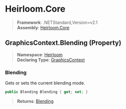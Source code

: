 # Heirloom.Core

> **Framework**: .NETStandard,Version=v2.1  
> **Assembly**: [Heirloom.Core][0]

## GraphicsContext.Blending (Property)

> **Namespace**: [Heirloom][0]  
> **Declaring Type**: [GraphicsContext][1]

### Blending

Gets or sets the current blending mode.

```cs
public Blending Blending { get; set; }
```

> **Returns**: [Blending][2]

[0]: ../../../Heirloom.Core.md
[1]: ../GraphicsContext.md
[2]: ../Blending.md
